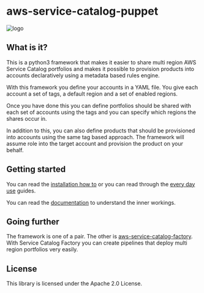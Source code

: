 # aws-service-catalog-puppet

![logo](./docs/logo.png) 

## What is it?
This is a python3 framework that makes it easier to share multi region AWS Service Catalog portfolios and makes it 
possible to provision products into accounts declaratively using a metadata based rules engine.

With this framework you define your accounts in a YAML file.  You give each account a set of tags, a default region and 
a set of enabled regions.

Once you have done this you can define portfolios should be shared with each set of accounts using the tags and you 
can specify which regions the shares occur in.




In addition to this, you can also define products that should be provisioned into accounts using the same tag based 
approach.  The framework will assume role into the target account and provision the product on your behalf.


## Getting started

You can read the [installation how to](https://service-catalog-tools-workshop.com/30-how-tos/10-installation/30-service-catalog-puppet.html)
or you can read through the [every day use](https://service-catalog-tools-workshop.com/30-how-tos/50-every-day-use.html)
guides.

You can read the [documentation](https://aws-service-catalog-puppet.readthedocs.io/en/latest/) to understand the inner 
workings. 


## Going further

The framework is one of a pair.  The other is [aws-service-catalog-factory](https://github.com/awslabs/aws-service-catalog-factory).
With Service Catalog Factory you can create pipelines that deploy multi region portfolios very easily. 

## License

This library is licensed under the Apache 2.0 License. 
 
